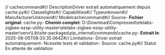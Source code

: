 // cachecommand#// DescriptionDriver extrait automatiquement depuis cache.py#// Classelights#// Capabilities#// Typeunknown#// ManufacturerUnknown#// Modelcachecommand#// Source- **Fichier original**: cache.py- **Chemin complet**: D:\Download\Compressed\elelabs-zigbee-ezsp-utility-master\elelabs-zigbee-ezsp-utility-master\venv\Lib\site-packages\pip\_internal\commands\cache.py- **Extrait le**: 2025-08-05T08:33:35.064Z#// Limitations- Driver extrait automatiquement- Ncessite tests et validation- Source: cache.py#// Statut En attente de validation
